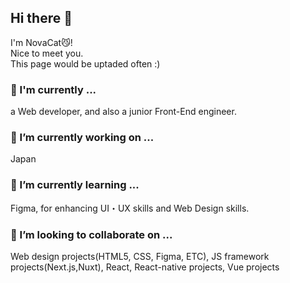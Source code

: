 ## Hi there 👋
I'm NovaCat😼!  
Nice to meet you.  
This page would be uptaded often :) 

### 🚀 I'm currently ...
a Web developer, and also a junior Front-End engineer.  

### 🔭 I’m currently working on ... 
Japan  

### 🌱 I’m currently learning ... 
Figma, for enhancing UI・UX skills and Web Design skills.  

### 👯 I’m looking to collaborate on ...  
Web design projects(HTML5, CSS, Figma, ETC), JS framework projects(Next.js,Nuxt), React, React-native projects, Vue projects  
